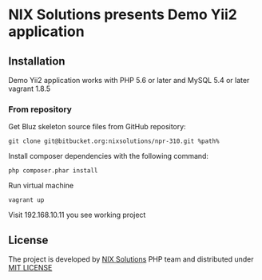 # NIX Solutions presents Demo Yii2 application

## Installation

Demo Yii2 application works with PHP 5.6 or later and MySQL 5.4 or later vagrant 1.8.5

### From repository

Get Bluz skeleton source files from GitHub repository:
```
git clone git@bitbucket.org:nixsolutions/npr-310.git %path%
```

Install composer dependencies with the following command:
```
php composer.phar install
```
Run virtual machine 
```
vagrant up
```

Visit 192.168.10.11 you see working project
## License

The project is developed by [NIX Solutions](http://nixsolutions.com) PHP team and distributed under [MIT LICENSE](https://raw.github.com/bluzphp/skeleton/master/LICENSE.md)

